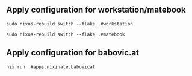## Apply configuration for workstation/matebook
```
sudo nixos-rebuild switch --flake .#workstation
```
```
sudo nixos-rebuild switch --flake .#matebook
```

## Apply configuration for babovic.at
```
nix run .#apps.nixinate.babovicat
```